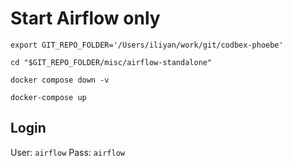 # Start Airflow only

```shell
export GIT_REPO_FOLDER='/Users/iliyan/work/git/codbex-phoebe'

cd "$GIT_REPO_FOLDER/misc/airflow-standalone"

docker compose down -v

docker-compose up

```

## Login

User: `airflow`
Pass: `airflow`
